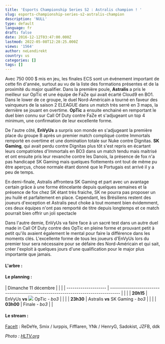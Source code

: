 ```yaml
---
title: 'Esports Championship Series S2 : Astralis champion ! '
slug: esports-championship-series-s2-astralis-champion
description: 'NULL'
type: default
language: fr
draft: false
date: 2016-12-12T03:47:00.000Z
lastmod: 2022-05-08T12:28:25.000Z
views: '1564'
author: neLendirekt
country: us
categories: []
tags: []
---
```

Avec 750 000 $ mis en jeu, les finales ECS sont un événement important de cette fin d'année, surtout au vu de la liste des formations présentes et de la proximité du major qualifier. Dans la première poule, **Astralis** a pris le meilleur sur OpTic et une équipe de FaZe qui avait écarté Cloud9 en BO1\. Dans le lower de ce groupe, le duel Nord-Américain a tourné en faveur des vainqueurs de la saison 2 ELEAGUE dans un match très serré en 3 maps, la dernière se jouant en overtime. **OpTic** a ensuite enchainé en remportant le duel bien connu sur Call Of Duty contre FaZe et s'adjugeant un top 4 minimum, une confirmation de leur excellente forme.

De l'autre côté, **EnVyUs** a surpris son monde en s'adjugeant la première place du groupe B après un premier match compliqué contre Immortals remporté en overtime et une domination totale sur Nuke contre Dignitas. **SK Gaming**, qui avait perdu contre Dignitas plus tôt s'est repris en écartant leurs compatriotes d'Immortals en BO3 dans un match tendu mais maitrisé et ont ensuite pris leur revanche contre les Danois, la présence de fox n'a pas handicapé SK Gaming mais quelques flottements ont tout de même pu être aperçus, chose normale étant donné que le Portugais est arrivé il y a peu de temps.

En demi-finale, Astralis affrontera SK Gaming et part avec un avantage certain grâce à une forme étincelante depuis quelques semaines et la présence de fox chez SK étant très fraiche, SK ne pourra pas proposer un jeu huilé et parfaitement en place. Cependant, les Brésiliens restent des joueurs d'exception et Astralis peut choke à tout moment bien évidemment, ces deux équipes n'ont pas remporté de titre depuis longtemps et ce match pourrait bien offrir un joli spectacle

Dans l'autre demie, EnVyUs va faire face à un sacré test dans un autre duel made in Call Of Duty contre des OpTic en pleine forme et prouvant petit à petit qu'ils avaient également le mental pour faire la différence dans les moments clés. L'excellente forme de tous les joueurs d'EnVyUs lors du premier tour sera nécessaire pour se défaire des Nord-Américain et qui sait, créer l'exploit à quelques jours d'une qualification pour le major plus importante que jamais.

#### L'arbre :

#### Le planning :

| Dimanche 11 décembre |                                                                                     |  |
| -------------------- | ----------------------------------------------------------------------------------- |  |
| |  **20h15**         | EnVyUs **vs** ![](/storage/countries/flag/na_flag_58176583b5a4d.png) OpTic _\- bo3_ |  |
| |  **23h30**         | Astralis **vs** SK Gaming _\- bo3_                                                  |  |
| |  **03h00**         | Finale _\- bo3_                                                                     |  |

#### **Le stream :**

[FaceIt](https:///fr/stream/twitch/714) : ReDeYe, Smix / lurppis, Fifflaren, YNk / HenryG, Sadokist, JZFB, ddk

_Photo : [HLTV.org](http://www.hltv.org/)_
